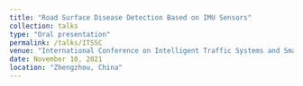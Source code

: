 ```yaml
---
title: "Road Surface Disease Detection Based on IMU Sensors"
collection: talks
type: "Oral presentation"
permalink: /talks/ITSSC
venue: "International Conference on Intelligent Traffic Systems and Smart City"
date: November 10, 2021
location: "Zhengzhou, China"
---
```


